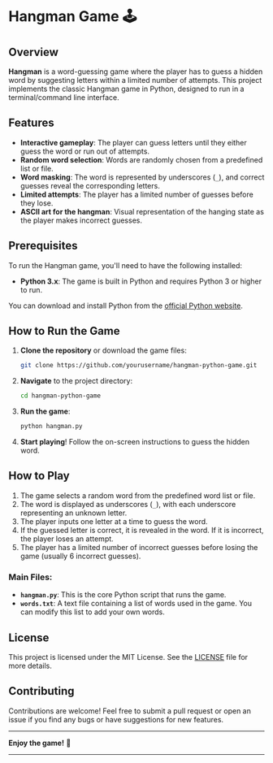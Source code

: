 # Hangman Game 🕹️

## Overview

**Hangman** is a word-guessing game where the player has to guess a hidden word by suggesting letters within a limited number of attempts. This project implements the classic Hangman game in Python, designed to run in a terminal/command line interface.

## Features

- **Interactive gameplay**: The player can guess letters until they either guess the word or run out of attempts.
- **Random word selection**: Words are randomly chosen from a predefined list or file.
- **Word masking**: The word is represented by underscores (`_`), and correct guesses reveal the corresponding letters.
- **Limited attempts**: The player has a limited number of guesses before they lose.
- **ASCII art for the hangman**: Visual representation of the hanging state as the player makes incorrect guesses.

## Prerequisites

To run the Hangman game, you'll need to have the following installed:

- **Python 3.x**: The game is built in Python and requires Python 3 or higher to run.

You can download and install Python from the [official Python website](https://www.python.org/downloads/).

## How to Run the Game

1. **Clone the repository** or download the game files:
   ```bash
   git clone https://github.com/yourusername/hangman-python-game.git
   ```

2. **Navigate** to the project directory:
   ```bash
   cd hangman-python-game
   ```

3. **Run the game**:
   ```bash
   python hangman.py
   ```

4. **Start playing**! Follow the on-screen instructions to guess the hidden word.

## How to Play

1. The game selects a random word from the predefined word list or file.
2. The word is displayed as underscores (`_`), with each underscore representing an unknown letter.
3. The player inputs one letter at a time to guess the word.
4. If the guessed letter is correct, it is revealed in the word. If it is incorrect, the player loses an attempt.
5. The player has a limited number of incorrect guesses before losing the game (usually 6 incorrect guesses).

### Main Files:
- **`hangman.py`**: This is the core Python script that runs the game.
- **`words.txt`**: A text file containing a list of words used in the game. You can modify this list to add your own words.

## License

This project is licensed under the MIT License. See the [LICENSE](LICENSE) file for more details.

## Contributing

Contributions are welcome! Feel free to submit a pull request or open an issue if you find any bugs or have suggestions for new features.

---

**Enjoy the game!** 🎉

---
